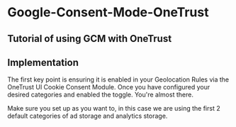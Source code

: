 # Google-Consent-Mode-OneTrust
## Tutorial of using GCM with OneTrust

## Implementation 

The first key point is ensuring it is enabled in your Geolocation Rules via the OneTrust UI Cookie Consent Module. Once you have configured your desired categories and enabled the toggle. You're almost there. 

Make sure you set up as you want to, in this case we are using the first 2 default categories of ad storage and analytics storage. 


